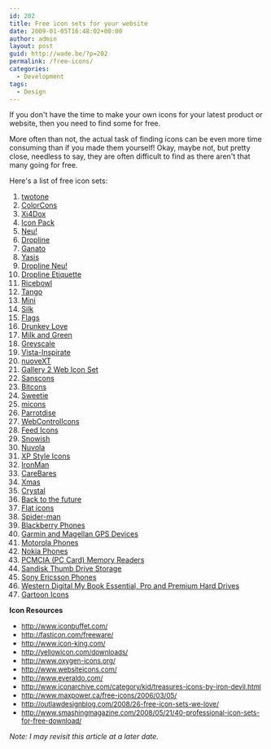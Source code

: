 ```yaml
---
id: 202
title: Free icon sets for your website
date: 2009-01-05T16:48:02+00:00
author: admin
layout: post
guid: http://wade.be/?p=202
permalink: /free-icons/
categories:
  - Development
tags:
  - Design
---
```

<p class="lead">
  If you don't have the time to make your own icons for your latest product or website, then you need to find some for free.
</p>

More often than not, the actual task of finding icons can be even more time consuming than if you made them yourself! Okay, maybe not, but pretty close, needless to say, they are often difficult to find as there aren't that many going for free.

<!--more-->

Here's a list of free icon sets:

  1. [twotone](http://code.google.com/p/twotiny/)
  2. [ColorCons](http://mouserunner.com/Spheres_ColoCons1_Free_Icons.html)
  3. [Xi4Dox](http://www.deviantart.com/deviation/36612582/)
  4. [Icon Pack](http://www.kellishaver.com/freeicons/)
  5. [Neu!](http://www.opentux.com.ar/lordcrow/packs/kneu.html)
  6. [Dropline](http://www.silvestre.com.ar/?p=5)
  7. [Ganato](http://www.ganato.com/free_icons/free_icons.php)
  8. [Yasis](http://www.silvestre.com.ar/?p=6)
  9. [Dropline Neu!](http://www.silvestre.com.ar/?p=4)
 10. [Dropline Etiquette](http://www.silvestre.com.ar/?p=3)
 11. [Ricebowl](http://www.deviantart.com/deviation/22605468/)
 12. [Tango](http://tango-project.org/Tango_Icon_Gallery)
 13. [Mini](http://www.famfamfam.com/lab/icons/mini/)
 14. [Silk](http://www.famfamfam.com/lab/icons/silk/)
 15. [Flags](http://www.famfamfam.com/lab/icons/flags/)
 16. [Drunkey Love](http://www.el73.be/drunkey-love/category/icons/)
 17. [Milk and Green](http://strawbee.com/2005/11/06/tiny-little-icons/)
 18. [Greyscale](http://e-lusion.com/design/greyscale/)
 19. [Vista-Inspirate](http://www.iconsdesigns.com/vista-inspirate/)
 20. [nuoveXT](http://www.iconsdesigns.com/nuovext/)
 21. [Gallery 2 Web Icon Set](http://paularmstrongdesigns.com/portfolio/graphics/g2icons)
 22. <a onclick="javascript:pageTracker._trackVisit('/outbound/article/http://somerandomdude.net/srd-projects/sanscons/');" href="http://somerandomdude.net/srd-projects/sanscons/">Sanscons</a>
 23. <a onclick="javascript:pageTracker._trackVisit('/outbound/article/http://somerandomdude.net/srd-projects/bitcons/');" href="http://somerandomdude.net/srd-projects/bitcons/">Bitcons</a>
 24. <a onclick="javascript:pageTracker._trackVisit('/outbound/article/http://projects.sublink.ca/sweetie/');" href="http://projects.sublink.ca/sweetie/">Sweetie</a>
 25. <a onclick="javascript:pageTracker._trackVisit('/outbound/article/http://bs-markup.de/micons/');" href="http://bs-markup.de/micons/">micons</a>
 26. <a onclick="javascript:pageTracker._trackVisit('/outbound/article/http://www.softpedia.com/get/Desktop-Enhancements/Icons-Related/Parrotdise.shtml');" href="http://www.softpedia.com/get/Desktop-Enhancements/Icons-Related/Parrotdise.shtml">Parrotdise</a>
 27. <a onclick="javascript:pageTracker._trackVisit('/outbound/article/http://marko.isfoundhere.com/webcontrolicons.php');" href="http://marko.isfoundhere.com/webcontrolicons.php">WebControlIcons</a>
 28. <a onclick="javascript:pageTracker._trackVisit('/outbound/article/http://www.feedicons.com/');" href="http://www.feedicons.com/">Feed Icons</a>
 29. <a onclick="javascript:pageTracker._trackVisit('/outbound/article/http://www.iconsdesigns.com/snowish/');" href="http://www.iconsdesigns.com/snowish/">Snowish</a>
 30. <a onclick="javascript:pageTracker._trackVisit('/outbound/article/http://icon-king.com/?p=15');" href="http://icon-king.com/?p=15">Nuvola</a>
 31. [XP Style Icons](http://www.icongalore.com/software-icons/free-icons.htm)
 32. [IronMan](http://yellowicon.com/downloads/)
 33. [CareBares](http://yellowicon.com/downloads/)
 34. [Xmas](http://yellowicon.com/downloads/)
 35. [Crystal](http://yellowicon.com/downloads/)
 36. [Back to the future](http://yellowicon.com/downloads/)
 37. [Flat icons](http://yellowicon.com/downloads/)
 38. [Spider-man](http://yellowicon.com/downloads/)
 39. [Blackberry Phones](http://newformula.org/download/icons/blackberry/)
 40. [Garmin and Magellan GPS Devices](http://newformula.org/download/icons/gps/)
 41. [Motorola Phones](http://newformula.org/download/icons/motorola/)
 42. [Nokia Phones](http://newformula.org/download/icons/nokia/)
 43. [PCMCIA (PC Card) Memory Readers](http://newformula.org/download/icons/storage/#pccard)
 44. [Sandisk Thumb Drive Storage](http://newformula.org/download/icons/storage/#sandisk)
 45. [Sony Ericsson Phones](http://newformula.org/download/icons/sony-ericsson/)
 46. [Western Digital My Book Essential, Pro and Premium Hard Drives](http://newformula.org/download/icons/storage/#westerndigital)
 47. [Gartoon Icons](http://commons.wikimedia.org/wiki/Gartoon_icons)

**Icon Resources**

  * <span style="font-size: small;"><a href="http://www.iconbuffet.com/">http://www.iconbuffet.com/</a><br /> </span>
  * <span style="font-size: small;"><a href="http://fasticon.com/freeware/">http://fasticon.com/freeware/</a><br /> </span>
  * <span style="font-size: small;"><a href="http://www.icon-king.com/">http://www.icon-king.com/</a><br /> </span>
  * <span style="font-size: small;"><a href="http://yellowicon.com/downloads/">http://yellowicon.com/downloads/</a><br /> </span>
  * <span style="font-size: small;"><a href="http://www.oxygen-icons.org/">http://www.oxygen-icons.org/</a><br /> </span>
  * <span style="font-size: small;"><a href="http://www.websiteicons.com/">http://www.websiteicons.com/</a><br /> </span>
  * <span style="font-size: small;"><a href="http://www.everaldo.com/">http://www.everaldo.com/</a><br /> </span>
  * <span style="font-size: small;"><a href="http://www.iconarchive.com/category/kid/treasures-icons-by-iron-devil.html">http://www.iconarchive.com/category/kid/treasures-icons-by-iron-devil.html</a><br /> </span>
  * <span style="font-size: small;"><a href="http://www.maxpower.ca/free-icons/2006/03/05/">http://www.maxpower.ca/free-icons/2006/03/05/</a><br /> </span>
  * <span style="font-size: small;"><a href="http://outlawdesignblog.com/2008/26-free-icon-sets-we-love/">http://outlawdesignblog.com/2008/26-free-icon-sets-we-love/</a><br /> </span>
  * <span style="font-size: small;"><a href="http://www.smashingmagazine.com/2008/05/21/40-professional-icon-sets-for-free-download/">http://www.smashingmagazine.com/2008/05/21/40-professional-icon-sets-for-free-download/</a></span>

_Note: I may revisit this article at a later date._